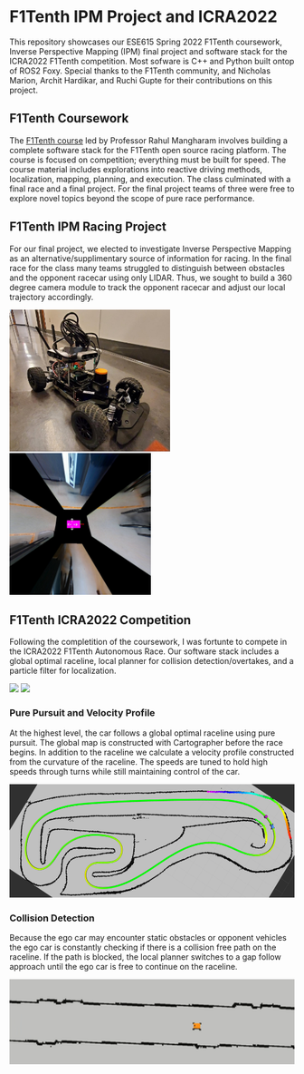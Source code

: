# F1Tenth IPM Project and ICRA2022
This repository showcases our ESE615 Spring 2022 F1Tenth coursework, Inverse Perspective Mapping (IPM) final project and software stack for the ICRA2022 F1Tenth competition. Most sofware is C++ and Python built ontop of ROS2 Foxy. Special thanks to the F1Tenth community, and Nicholas Marion, Archit Hardikar, and Ruchi Gupte for their contributions on this project. 
 
## F1Tenth Coursework 
The [F1Tenth course](https://f1tenth.org/) led by Professor Rahul Mangharam involves building a complete software stack for the F1Tenth open source racing platform. The course is focused on competition; everything must be built for speed. The course material includes explorations into reactive driving methods, localization, mapping, planning, and execution. The class culminated with a final race and a final project. For the final project teams of three were free to explore novel topics beyond the scope of pure race performance. 

## F1Tenth IPM Racing Project
For our final project, we elected to investigate Inverse Perspective Mapping as an alternative/supplimentary source of information for racing. In the final race for the class many teams struggled to distinguish between obstacles and the opponent racecar using only LIDAR. Thus, we sought to build a 360 degree camera module to track the opponent racecar and adjust our local trajectory accordingly. 

<img src="images/car_edit.jpg" alt="f1tenth_car" height="250"/> <img src="images/ipm_single.png" alt="f1tenth_car_image"  height="250"/> 


## F1Tenth ICRA2022 Competition
Following the completition of the coursework, I was fortunte to compete in the ICRA2022 F1Tenth Autonomous Race. Our software stack includes a global optimal raceline, local planner for collision detection/overtakes, and a particle filter for localization. 

<img src=images/runs.gif height="200"> <img src=images/team_pic.jpg height="200">

### Pure Pursuit and Velocity Profile
At the highest level, the car follows a global optimal raceline using pure pursuit. The global map is constructed with Cartographer before the race begins. In addition to the raceline we calculate a velocity profile constructed from the curvature of the raceline. The speeds are tuned to hold high speeds through turns while still maintaining control of the car. 

<img src=images/vel_profile.png height="200"> 


### Collision Detection 
Because the ego car may encounter static obstacles or opponent vehicles the ego car is constantly checking if there is a collision free path on the raceline. If the path is blocked, the local planner switches to a gap follow approach until the ego car is free to continue on the raceline. 

<img src=images/overtake1.gif height= "150">


